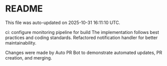 # README

This file was auto-updated on 2025-10-31 16:11:10 UTC.

ci: configure monitoring pipeline for build The implementation follows best practices and coding standards. Refactored notification handler for better maintainability.

Changes were made by Auto PR Bot to demonstrate automated updates, PR creation, and merging.
